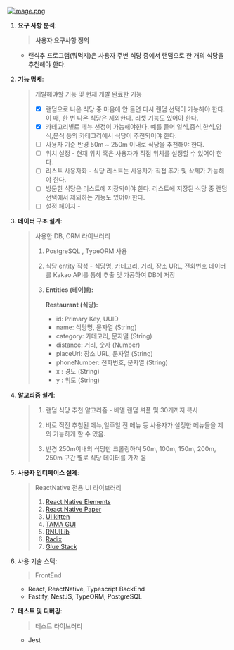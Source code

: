 
[![image.png](https://i.postimg.cc/mgjMxBWN/image.png)](https://postimg.cc/qNtgyfRz)

1. **요구 사항 분석**: 
    
    > **사용자 요구사항 정의**
    - 랜식추 프로그램(뭐먹지)은 사용자 주변 식당 중에서 랜덤으로 한 개의 식당을 추천해야 한다.
    > 
2. **기능 명세**: 
    
    > 개발해야할 기능 및 현재 개발 완료한 기능
    > 
    > - [x]  랜덤으로 나온 식당 중 마음에 안 들면 다시 랜덤 선택이 가능해야 한다. 이 때, 한 번 나온 식당은 제외한다. 리셋 기능도 있어야 한다.
    > - [x]  카테고리별로 메뉴 선정이 가능해야한다. 예를 들어 일식,중식,한식,양식,분식 등의 카테고리에서 식당이 추천되어야 한다.
    > - [ ]  사용자 기준 반경 50m ~ 250m 이내로 식당을 추천해야 한다.
    > - [ ]  위치 설정 - 현재 위치 혹은 사용자가 직접 위치를 설정할 수 있어야 한다.
    > - [ ]  리스트 사용자화 - 식당 리스트는 사용자가 직접 추가 및 삭제가 가능해야 한다.
    > - [ ]  방문한 식당은 리스트에 저장되어야 한다. 리스트에 저장된 식당 중 랜덤 선택에서 제외하는 기능도 있어야 한다.
    > - [ ]  설정 페이지 -
3. **데이터 구조 설계**: 
    
    > 사용한 DB, ORM 라이브러리
    > 
    > 1. PostgreSQL , TypeORM 사용
    > 2. 식당 entity 작성 - 식당명, 카테고리, 거리, 장소 URL, 전화번호 데이터를 Kakao API를 통해 추출 및 가공하여 DB에 저장
    > 3. **Entities (테이블):**
    >     
    >     **Restaurant (식당):**
    >     
    >     - id: Primary Key, UUID
    >     - name: 식당명, 문자열 (String)
    >     - category: 카테고리, 문자열 (String)
    >     - distance: 거리, 숫자 (Number)
    >     - placeUrl: 장소 URL, 문자열 (String)
    >     - phoneNumber: 전화번호, 문자열 (String)
    >     - x : 경도 (String)
    >     - y : 위도 (String)
4. **알고리즘 설계**: 
    
    > 1. 랜덤 식당 추천 알고리즘 - 배열 랜덤 셔플 및 30개까지 복사
    > 
    > 
    > 2. 바로 직전 추첨된 메뉴,일주일 전 메뉴 등 사용자가 설정한 메뉴들을 제외 가능하게 할 수 있음.
    > 
    > 3. 반경 250m이내의 식당만 크롤링하며 50m, 100m, 150m, 200m, 250m 구간 별로 식당 데이터를 가져 옴 
    > 
5. **사용자 인터페이스 설계**: 
    
    > ReactNative 전용 UI 라이브러리
    > 
    > 1. [React Native Elements](https://reactnativeelements.com/)
    > 2. [React Native Paper](https://callstack.github.io/react-native-paper/)
    > 3. [UI kitten](https://akveo.github.io/react-native-ui-kitten/)
    > 4. [TAMA GUI](https://tamagui.dev/)
    > 5. [RNUILib](https://wix.github.io/react-native-ui-lib/)
    > 6. [Radix](https://www.radix-ui.com/)
    > 7. [Glue Stack](https://gluestack.io/)
6. 사용 기술 스택: 
    
    > FrontEnd
    - React, ReactNative, Typescript 
    BackEnd
    - Fastify, NestJS,  TypeORM, PostgreSQL
    > 
7. **테스트 및 디버깅**: 
    
    > 테스트 라이브러리 
    - Jest
